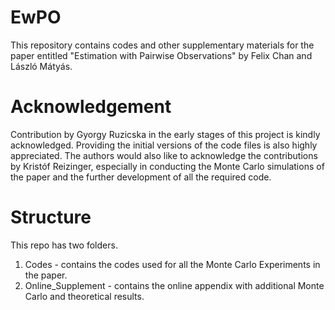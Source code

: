 # EwPO
 This repository contains codes and other supplementary materials for the paper entitled "Estimation with Pairwise Observations" by Felix Chan and László Mátyás. 

# Acknowledgement

Contribution by Gyorgy Ruzicska in the early stages of this project is kindly acknowledged. Providing the initial versions of the code files is also highly appreciated. The authors would also like to acknowledge the contributions by Kristóf Reizinger, especially in conducting the Monte Carlo simulations of the paper and the further development of all the required code.

# Structure
This repo has two folders. 

1. Codes - contains the codes used for all the Monte Carlo Experiments in the paper. 
2. Online_Supplement - contains the online appendix with additional Monte Carlo and theoretical results. 
